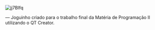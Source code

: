 ![jj7BIfq](https://github.com/user-attachments/assets/d74e0a41-82bc-4bbe-b67d-6893ecca0e15)

— Joguinho criado para o trabalho final da Matéria de Programação II utilizando o QT Creator. 

